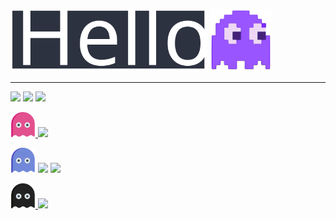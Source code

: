 <img height="100px" src="./images/hello.svg"> <img height="100px" src="./images/pacman.svg"> 

---

<img src="https://img.shields.io/badge/I'm a-black?style=for-the-badge"> <img src="https://img.shields.io/badge/Linux-FCC624?style=for-the-badge&logo=linux&logoColor=black"> <img src="https://img.shields.io/badge/user.-black?style=for-the-badge">

<a href="https://www.instagram.com/totoro_ghost/"><img height="40px" src="./images/ghost-pink.svg"> <img src="https://img.shields.io/badge/Instagram-E4405F?style=for-the-badge&logo=instagram&logoColor=white"></a>

<img height="40px" src="./images/ghost-violet.svg"> <img src="https://img.shields.io/badge/Discord-7289DA?style=for-the-badge&logo=discord&logoColor=white"> <img src="https://img.shields.io/badge/totoro%237044-7289da?style=for-the-badge">

<a href="https://github.com/totoro-ghost"> <img height="40px" src="./images/ghost-black.svg"> <img src="https://img.shields.io/badge/GitHub-100000?style=for-the-badge&logo=github&logoColor=white"> </a>